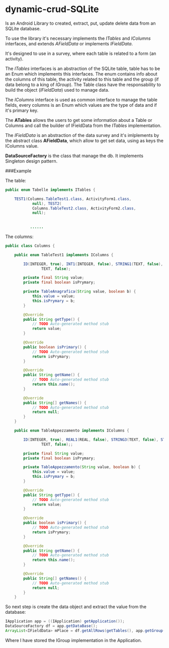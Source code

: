 dynamic-crud-SQLite
===================

Is an Android Library to created, extract, put, update delete data from an SQLite database.

To use the library it's necessary implements the *ITables* and  *IColumns* interfaces, and extends *AFieldData* or implements *IFieldData*. 

It's designed to use in a survey, where each table is related to a form (an activity).

The *ITables* interfaces is an abstraction of the SQLite table, table has to be an Enum which implements this interfaces. The enum contains info about the columns of this table, the activity related to this table and the group (if data belong to a king of *IGroup*). The Table class have the responsability to build the object (*IFieldData*) used to manage data.

The *IColumns* interface is used as common interface to manage the table fields, every columns is an Enum which values are the type of data and if it's primary key.

The **ATables** allows the users to get some information about a Table or Columns and call the builder of IFieldData from the *ITables* implementation.

The *IFieldData* is an abstraction of the data survey and it's imlplements by the abstract class **AFieldData**, which allow to get set data, using as keys the IColumns value.

**DataSourceFactory** is the class that manage the db. It implements Singleton design pattern.


###Example

The table:

```java
public enum Tabelle implements ITables {

	TEST1(Columns.TableTest1.class, ActivityForm1.class,
	        null), TEST2(
	        Columns.TableTest2.class, ActivityForm2.class,
	        null);
	        
	        
	       ...... 
```


The columns:

```java
public class Columns {

	public enum TableTest1 implements IColumns {

		ID(INTEGER, true), INT1(INTEGER, false), STRING1(TEXT, false), STRING2(
		        TEXT, false);

		private final String value;
		private final boolean isPrymary;

		private TableAnagrafica(String value, boolean b) {
			this.value = value;
			this.isPrymary = b;
		}

		@Override
		public String getType() {
			// TODO Auto-generated method stub
			return value;
		}

		@Override
		public boolean isPrimary() {
			// TODO Auto-generated method stub
			return isPrymary;
		}

		@Override
		public String getName() {
			// TODO Auto-generated method stub
			return this.name();
		}

		@Override
		public String[] getNames() {
			// TODO Auto-generated method stub
			return null;
		}
	}

	public enum TableAppezzamento implements IColumns {

		ID(INTEGER, true), REAL1(REAL, false), STRING3(TEXT, false), STRING4(
		        TEXT, false);;

		private final String value;
		private final boolean isPrymary;

		private TableAppezzamento(String value, boolean b) {
			this.value = value;
			this.isPrymary = b;
		}

		@Override
		public String getType() {
			// TODO Auto-generated method stub
			return value;
		}

		@Override
		public boolean isPrimary() {
			// TODO Auto-generated method stub
			return isPrymary;
		}

		@Override
		public String getName() {
			// TODO Auto-generated method stub
			return this.name();
		}

		@Override
		public String[] getNames() {
			// TODO Auto-generated method stub
			return null;
		}
	}


```

So next step is create the data object and extract the value from the database:

```java
IApplication app = ((IApplication) getApplication());
DataSourceFactory df = app.getDataBase();
ArrayList<IFieldData> mPlace = df.getAllRows(getTables(), app.getGroup().getWhereClause(),null, getGroup());
```

Where I have stored the IGroup implementation in the Application.
